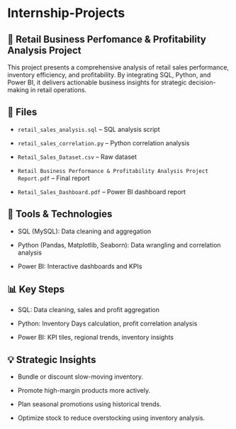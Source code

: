 # Internship-Projects
## 🛒 Retail Business Perfomance & Profitability Analysis Project
This project presents a comprehensive analysis of retail sales performance, inventory efficiency, and profitability. By integrating SQL, Python, and Power BI, it delivers actionable business insights for strategic decision-making in retail operations.

## 📂 Files
- `retail_sales_analysis.sql` – SQL analysis script

- `retail_sales_correlation.py` – Python correlation analysis

- `Retail_Sales_Dataset.csv` – Raw dataset

- `Retail Business Performance & Profitability Analysis Project Report.pdf` – Final report

- `Retail_Sales_Dashboard.pdf` – Power BI dashboard report

## 🔧 Tools & Technologies
- SQL (MySQL): Data cleaning and aggregation

- Python (Pandas, Matplotlib, Seaborn): Data wrangling and correlation analysis

- Power BI: Interactive dashboards and KPIs

## 📊 Key Steps
- SQL: Data cleaning, sales and profit aggregation

- Python: Inventory Days calculation, profit correlation analysis

- Power BI: KPI tiles, regional trends, inventory insights

## 💡 Strategic Insights
- Bundle or discount slow-moving inventory.

- Promote high-margin products more actively.

- Plan seasonal promotions using historical trends.

- Optimize stock to reduce overstocking using inventory analysis.
